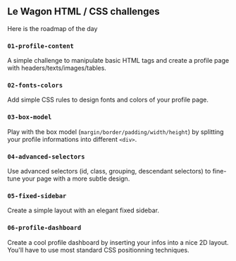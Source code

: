 ## Le Wagon HTML / CSS challenges

Here is the roadmap of the day


### `01-profile-content`

A simple challenge to manipulate basic HTML tags and create a profile page with headers/texts/images/tables.

### `02-fonts-colors`

Add simple CSS rules to design fonts and colors of your profile page.

### `03-box-model`

Play with the box model (`margin/border/padding/width/height`) by splitting your profile informations into different `<div>`.


### `04-advanced-selectors`

Use advanced selectors (id, class, grouping, descendant selectors) to fine-tune your page with a more subtle design.

### `05-fixed-sidebar`

Create a simple layout with an elegant fixed sidebar.


### `06-profile-dashboard`

Create a cool profile dashboard by inserting your infos into a nice 2D layout. You'll have to use most standard CSS positionning techniques.


